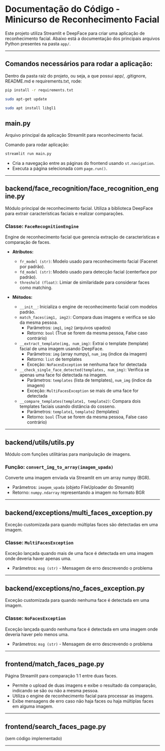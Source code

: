 # Documentação do Código - Minicurso de Reconhecimento Facial

Este projeto utiliza Streamlit e DeepFace para criar uma aplicação de reconhecimento facial. Abaixo está a documentação dos principais arquivos Python presentes na pasta `app/`.

---

## Comandos necessários para rodar a aplicação:

Dentro da pasta raiz do projeto, ou seja, a que possui app/, .gitignore, README.md e requirements.txt, rode:
```bash
pip install -r requirements.txt
```
```bash
sudo apt-get update
```

```bash
sudo apt install libgl1
```


## main.py
Arquivo principal da aplicação Streamlit para reconhecimento facial.

Comando para rodar aplicação:

```bash
streamlit run main.py
```

- Cria a navegação entre as páginas do frontend usando `st.navigation`.
- Executa a página selecionada com `page.run()`.

---

## backend/face_recognition/face_recognition_engine.py
Módulo principal de reconhecimento facial. Utiliza a biblioteca DeepFace para extrair características faciais e realizar comparações.

### Classe: `FaceRecognitionEngine`
Engine de reconhecimento facial que gerencia extração de características e comparação de faces.

- **Atributos:**
  - `fr_model (str)`: Modelo usado para reconhecimento facial (Facenet por padrão).
  - `fd_model (str)`: Modelo usado para detecção facial (centerface por padrão).
  - `threshold (float)`: Limiar de similaridade para considerar faces como matching.

- **Métodos:**
  - `__init__`: Inicializa o engine de reconhecimento facial com modelos padrão.
  - `match_faces(img1, img2)`: Compara duas imagens e verifica se são da mesma pessoa.
    - Parâmetros: `img1`, `img2` (arquivos upados)
    - Retorno: `bool` (True se forem da mesma pessoa, False caso contrário)
  - `__extract_template(img, num_img)`: Extrai o template (template) facial de uma imagem usando DeepFace.
    - Parâmetros: `img` (array numpy), `num_img` (índice da imagem)
    - Retorno: `list` de templates
    - Exceção: `NoFacesException` se nenhuma face for detectada
  - `__check_single_face_detected(templates, num_img)`: Verifica se apenas uma face foi detectada na imagem.
    - Parâmetros: `templates` (lista de templates), `num_img` (índice da imagem)
    - Exceção: `MultiFacesException` se mais de uma face for detectada
  - `__compare_templates(template1, template2)`: Compara dois templates faciais usando distância do cosseno.
    - Parâmetros: `template1`, `template2` (templates)
    - Retorno: `bool` (True se forem da mesma pessoa, False caso contrário)

---

## backend/utils/utils.py
Módulo com funções utilitárias para manipulação de imagens.

### Função: `convert_img_to_array(imagem_upada)`
Converte uma imagem enviada via Streamlit em um array numpy (BGR).
- Parâmetros: `imagem_upada` (objeto FileUploader do Streamlit)
- Retorno: `numpy.ndarray` representando a imagem no formato BGR

---

## backend/exceptions/multi_faces_exception.py
Exceção customizada para quando múltiplas faces são detectadas em uma imagem.

### Classe: `MultiFacesException`
Exceção lançada quando mais de uma face é detectada em uma imagem onde deveria haver apenas uma.
- Parâmetros: `msg (str)` - Mensagem de erro descrevendo o problema

---

## backend/exceptions/no_faces_exception.py
Exceção customizada para quando nenhuma face é detectada em uma imagem.

### Classe: `NoFacesException`
Exceção lançada quando nenhuma face é detectada em uma imagem onde deveria haver pelo menos uma.
- Parâmetros: `msg (str)` - Mensagem de erro descrevendo o problema

---

## frontend/match_faces_page.py
Página Streamlit para comparação 1:1 entre duas faces.

- Permite o upload de duas imagens e exibe o resultado da comparação, indicando se são ou não a mesma pessoa.
- Utiliza o engine de reconhecimento facial para processar as imagens.
- Exibe mensagens de erro caso não haja faces ou haja múltiplas faces em alguma imagem.

---

## frontend/search_faces_page.py
(sem código implementado)

---
